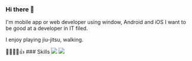 ### Hi there 👋
I'm mobile app or web developer using window, Android and iOS
I want to be good at a developer in IT filed.

I enjoy playing jiu-jitsu, walking.

🐱‍🐉🐱‍🐉👍 ### Skills
<img src="https://img.shields.io/badge/Android-3DDC84?style=flat-square&logo=Android&logoColor=white"/>
<img src="https://simpleicons.org/?q=java?style=flat-square&logo=Java&logoColor=#007396"/>

<!--
**hannahwon/hannahwon** is a ✨ _special_ ✨ repository because its `README.md` (this file) appears on your GitHub profile.

Here are some ideas to get you started:

- 🔭 I’m currently working on ...
- 🌱 I’m currently learning ...
- 👯 I’m looking to collaborate on ...
- 🤔 I’m looking for help with ...
- 💬 Ask me about ...
- 📫 How to reach me: ...
- 😄 Pronouns: ...
- ⚡ Fun fact: ...
-->
